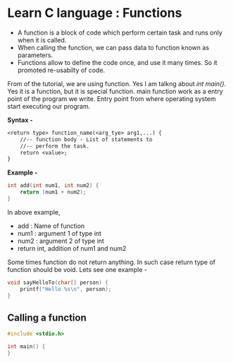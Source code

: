 # Learn C language : Functions

- A function is a block of code which perform certain task and runs only when it is called. 
- When calling the function, we can pass data to function known as parameters.
- Functions allow to define the code once, and use it many times. So it promoted re-usabilty of code.

From of the tutorial, we are using function. Yes I am talkng about
*int main()*. Yes it is a function, but it is special function.
main function work as a entry point of the program we write. Entry point
from where operating system start executing our program.


**Syntax -**

``` txt
<return type> function_name(<arg_tye> arg1,...) {
    //-- function body - List of statements to
    //-- perform the task.
    return <value>;
}
```

**Example -**

``` c
int add(int num1, int num2) {
    return (num1 + num2);
}
```

In above example, 
- add : Name of function
- num1 : argument 1 of type int
- num2 : argument 2 of type int
- return int, addition of num1 and num2

Some times function do not return anything. In such case
return type of function should be void. Lets see one example -

``` c 
void sayHelloTo(char[] person) {
    printf("Hello %s\n", person);
}
```

## Calling a function

``` c 
#include <stdio.h>

int main() {
}
```
